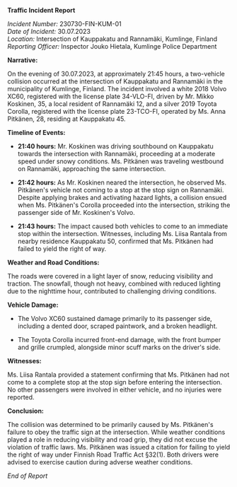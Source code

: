 **Traffic Incident Report**

*Incident Number:* 230730-FIN-KUM-01  
*Date of Incident:* 30.07.2023  
*Location:* Intersection of Kauppakatu and Rannamäki, Kumlinge, Finland  
*Reporting Officer:* Inspector Jouko Hietala, Kumlinge Police Department  

**Narrative:**

On the evening of 30.07.2023, at approximately 21:45 hours, a two-vehicle collision occurred at the intersection of Kauppakatu and Rannamäki in the municipality of Kumlinge, Finland. The incident involved a white 2018 Volvo XC60, registered with the license plate 34-VLO-FI, driven by Mr. Mikko Koskinen, 35, a local resident of Rannamäki 12, and a silver 2019 Toyota Corolla, registered with the license plate 23-TCO-FI, operated by Ms. Anna Pitkänen, 28, residing at Kauppakatu 45.

**Timeline of Events:**

- **21:40 hours:** Mr. Koskinen was driving southbound on Kauppakatu towards the intersection with Rannamäki, proceeding at a moderate speed under snowy conditions. Ms. Pitkänen was traveling westbound on Rannamäki, approaching the same intersection.

- **21:42 hours:** As Mr. Koskinen neared the intersection, he observed Ms. Pitkänen's vehicle not coming to a stop at the stop sign on Rannamäki. Despite applying brakes and activating hazard lights, a collision ensued when Ms. Pitkänen's Corolla proceeded into the intersection, striking the passenger side of Mr. Koskinen's Volvo.

- **21:43 hours:** The impact caused both vehicles to come to an immediate stop within the intersection. Witnesses, including Ms. Liisa Rantala from nearby residence Kauppakatu 50, confirmed that Ms. Pitkänen had failed to yield the right of way.

**Weather and Road Conditions:**

The roads were covered in a light layer of snow, reducing visibility and traction. The snowfall, though not heavy, combined with reduced lighting due to the nighttime hour, contributed to challenging driving conditions.

**Vehicle Damage:**

- The Volvo XC60 sustained damage primarily to its passenger side, including a dented door, scraped paintwork, and a broken headlight.

- The Toyota Corolla incurred front-end damage, with the front bumper and grille crumpled, alongside minor scuff marks on the driver's side.

**Witnesses:**

Ms. Liisa Rantala provided a statement confirming that Ms. Pitkänen had not come to a complete stop at the stop sign before entering the intersection. No other passengers were involved in either vehicle, and no injuries were reported.

**Conclusion:**

The collision was determined to be primarily caused by Ms. Pitkänen's failure to obey the traffic sign at the intersection. While weather conditions played a role in reducing visibility and road grip, they did not excuse the violation of traffic laws. Ms. Pitkänen was issued a citation for failing to yield the right of way under Finnish Road Traffic Act §32(1). Both drivers were advised to exercise caution during adverse weather conditions.

*End of Report*